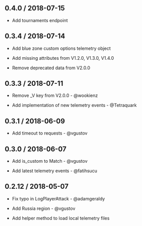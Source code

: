 ## 0.4.0 / 2018-07-15

* Add tournaments endpoint

## 0.3.4 / 2018-07-14

* Add blue zone custom options telemetry object

* Add missing attributes from V1.2.0, V1.3.0, V1.4.0

* Remove deprecated data from V2.0.0

## 0.3.3 / 2018-07-11

* Remove _V key from V2.0.0 - @wookienz

* Add implementation of new telemetry events - @Tetraquark

## 0.3.1 / 2018-06-09

* Add timeout to requests - @vgustov

## 0.3.0 / 2018-06-07

* Add is_custom to Match - @vgustov

* Add latest telemetry events - @fatihsucu

## 0.2.12 / 2018-05-07

* Fix typo in LogPlayerAttack - @adamgeraldy

* Add Russia region - @vgustov 

* Add helper method to load local telemetry files
